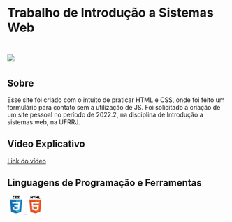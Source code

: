 <h1>
   Trabalho de Introdução a Sistemas Web <br>
   <br><img src="./img/site-camilli.gif">
</h1>

## Sobre
Esse site foi criado com o intuito de praticar HTML e CSS, onde foi feito um formulário para contato sem a utilização de JS. Foi solicitado a criação de um site pessoal no período de 2022.2, na disciplina de Introdução a sistemas web, na UFRRJ.

## Vídeo Explicativo
[Link do vídeo](https://youtu.be/4HFGDLaPSws)

## Linguagens de Programação e Ferramentas
<p align="left"> <a href="https://www.w3schools.com/css/" target="_blank" rel="noreferrer"> <img src="https://raw.githubusercontent.com/devicons/devicon/master/icons/css3/css3-original-wordmark.svg" alt="css3" width="40" height="40"/> </a> <a href="https://www.w3.org/html/" target="_blank" rel="noreferrer"> <img src="https://raw.githubusercontent.com/devicons/devicon/master/icons/html5/html5-original-wordmark.svg" alt="html5" width="40" height="40"/> </a> </p>
